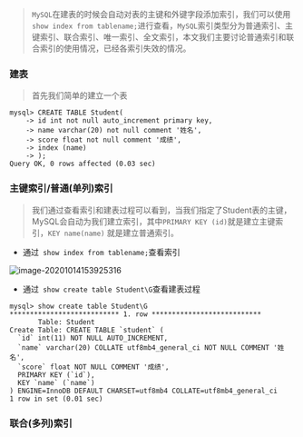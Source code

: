> `MySQL`在建表的时候会自动对表的主键和外键字段添加索引，我们可以使用 ` show index from tablename;`进行查看，`MySQL`索引类型分为普通索引、主键索引、联合索引、唯一索引、全文索引，本文我们主要讨论普通索引和联合索引的使用情况，已经各索引失效的情况。

### 建表

> 首先我们简单的建立一个表

```mysql
mysql> CREATE TABLE Student(
    -> id int not null auto_increment primary key,
    -> name varchar(20) not null comment '姓名',
    -> score float not null comment '成绩',
    -> index (name)
    -> );
Query OK, 0 rows affected (0.03 sec)
```

### 主键索引/普通(单列)索引

> 我们通过查看索引和建表过程可以看到，当我们指定了Student表的主键，MySQL会自动为我们建立索引，其中`PRIMARY KEY (id)`就是建立主键索引，`KEY name(name)` 就是建立普通索引。

- 通过` show index from tablename;`查看索引

![image-20201014153925316](C:\Users\HP\AppData\Roaming\Typora\typora-user-images\image-20201014153925316.png)

- 通过` show create table Student\G`查看建表过程

```mysql
mysql> show create table Student\G
*************************** 1. row ***************************
       Table: Student
Create Table: CREATE TABLE `student` (
  `id` int(11) NOT NULL AUTO_INCREMENT,
  `name` varchar(20) COLLATE utf8mb4_general_ci NOT NULL COMMENT '姓名',
  `score` float NOT NULL COMMENT '成绩',
  PRIMARY KEY (`id`),
  KEY `name` (`name`)
) ENGINE=InnoDB DEFAULT CHARSET=utf8mb4 COLLATE=utf8mb4_general_ci
1 row in set (0.01 sec)
```

### 联合(多列)索引

